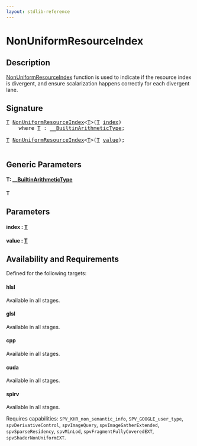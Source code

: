 ```yaml
---
layout: stdlib-reference
---
```


# NonUniformResourceIndex

## Description

<span class='code'><a href="nonuniformresourceindex-03ai">NonUniformResourceIndex</a></span> function is used to indicate if the resource index is
divergent, and ensure scalarization happens correctly for each divergent lane.




## Signature 

<pre>
<a href="nonuniformresourceindex-03ai#typeparam-T" class="code_type">T</a> <a href="nonuniformresourceindex-03ai">NonUniformResourceIndex</a>&lt;<a href="nonuniformresourceindex-03ai#typeparam-T" class="code_type">T</a>&gt;(<a href="nonuniformresourceindex-03ai#typeparam-T" class="code_type">T</a> <a href="nonuniformresourceindex-03ai#decl-index" class="code_param">index</a>)
    <span class='code_keyword'>where</span> <a href="nonuniformresourceindex-03ai#typeparam-T" class="code_type">T</a> : <a href="../interfaces/0_builtinarithmetictype-029j/index" class="code_type">__BuiltinArithmeticType</a>;

<a href="nonuniformresourceindex-03ai#typeparam-T" class="code_type">T</a> <a href="nonuniformresourceindex-03ai">NonUniformResourceIndex</a>&lt;<a href="nonuniformresourceindex-03ai#typeparam-T" class="code_type">T</a>&gt;(<a href="nonuniformresourceindex-03ai#typeparam-T" class="code_type">T</a> <a href="nonuniformresourceindex-03ai#decl-value" class="code_param">value</a>);

</pre>

## Generic Parameters

####  <a id="typeparam-T"></a>T: [\_\_BuiltinArithmeticType](../interfaces/0_builtinarithmetictype-029j/index)
####  <a id="typeparam-T"></a>T

## Parameters

####  <a id="decl-index"></a>index  : [T](nonuniformresourceindex-03ai#typeparam-T)
####  <a id="decl-value"></a>value  : [T](nonuniformresourceindex-03ai#typeparam-T)

## Availability and Requirements

Defined for the following targets:

#### hlsl
Available in all stages.

#### glsl
Available in all stages.

#### cpp
Available in all stages.

#### cuda
Available in all stages.

#### spirv
Available in all stages.

Requires capabilities: `SPV_KHR_non_semantic_info`, `SPV_GOOGLE_user_type`, `spvDerivativeControl`, `spvImageQuery`, `spvImageGatherExtended`, `spvSparseResidency`, `spvMinLod`, `spvFragmentFullyCoveredEXT`, `spvShaderNonUniformEXT`.


